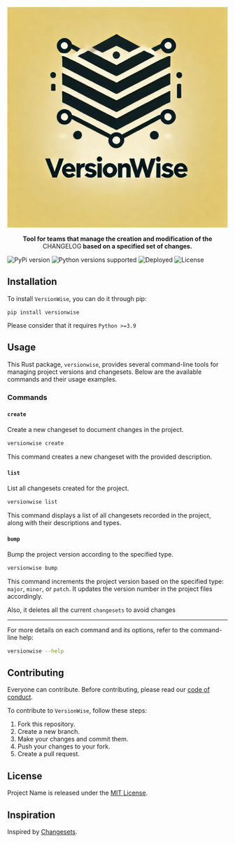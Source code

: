 <p align="center">
    <img src="https://github.com/ricardoleal20/VersionWise/blob/main/docs/img/logo.png" />
</p>
<p align="center">
    <b>Tool for teams that manage the creation and modification of the </b>CHANGELOG<b> based on a specified set of changes.</b>
</p>

![PyPi version](https://img.shields.io/pypi/v/versionwise?label=PyPi%20version&logo=PyPi&style=for-the-badge)
![Python versions supported](https://img.shields.io/pypi/pyversions/versionwise?label=Python%20Versions%20Supported&logo=Python&style=for-the-badge)
![Deployed](https://img.shields.io/github/actions/workflow/status/ricardoleal20/versionwise/.github/workflows/publish_on_release.yml?branch=main&label=LAST%20VERSION%20DEPLOYED%20%F0%9F%9A%80&logo=Github&style=for-the-badge)
![License](https://img.shields.io/github/license/ricardoleal20/versionwise?color=%23808000&label=%F0%9F%93%84%20LICENSE&style=for-the-badge)

## Installation

To install `VersionWise`, you can do it through pip:

```
pip install versionwise
```

Please consider that it requires `Python >=3.9`

## Usage

This Rust package, `versionwise`, provides several command-line tools for managing project versions and changesets. Below are the available commands and their usage examples.

### Commands

#### `create`

Create a new changeset to document changes in the project.

```sh
versionwise create
```

This command creates a new changeset with the provided description. 

#### `list`

List all changesets created for the project.

```sh
versionwise list
```

This command displays a list of all changesets recorded in the project, along with their descriptions and types.

#### `bump`

Bump the project version according to the specified type.

```sh
versionwise bump
```

This command increments the project version based on the specified type: `major`, `minor`, or `patch`. It updates the version number in the project files accordingly.

Also, it deletes all the current `changesets` to avoid changes 

---

For more details on each command and its options, refer to the command-line help:

```sh
versionwise --help
```

## Contributing

Everyone can contribute. Before contributing, please read our [code of conduct](CODE_OF_CONDUCT.md).

To contribute to `VersionWise`, follow these steps:

1. Fork this repository.
2. Create a new branch.
3. Make your changes and commit them.
4. Push your changes to your fork.
5. Create a pull request.

## License

Project Name is released under the [MIT License](LICENSE).

## Inspiration

Inspired by [Changesets](https://github.com/changesets/changesets).
